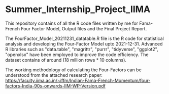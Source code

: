 # Summer_Internship_Project_IIMA
This repository contains of all the R code files written by me for Fama-French Four Factor Model, Output files and the Final Project Report.

The FourFactor_Model_20211231_datatable.R file is the R code for statistical analysis and developing the Four-Factor Model upto 2021-12-31. Advanced R libraries such as
"data.table", "magrittr", "purrr", "tidyverse", "ggplot2", "openxlsx" have been employed to improve the code efficiency. The dataset contains of around (18 million rows * 10 columns).

The working methodology of calculating the Four-Factors can be understood from the attached research paper:
           https://faculty.iima.ac.in/~iffm/Indian-Fama-French-Momentum/four-factors-India-90s-onwards-IIM-WP-Version.pdf
